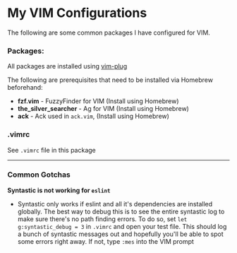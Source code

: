 # My VIM Configurations

The following are some common packages I have configured for VIM.

### Packages:

All packages are installed using [vim-plug](https://github.com/junegunn/vim-plug)

The following are prerequisites that need to be installed via Homebrew beforehand:

* **fzf.vim** - FuzzyFinder for VIM (Install using Homebrew)
* **the_silver_searcher** - Ag for VIM (Install using Homebrew)
* **ack** - Ack used in `ack.vim`, (Install using Homebrew)

### .vimrc

See `.vimrc` file in this package

---

### Common Gotchas

**Syntastic is not working for `eslint`**
- Syntastic only works if eslint and all it's dependencies are installed globally. The best way to debug this is to see the entire syntastic log to make sure there's no path finding errors. To do so, set `let g:syntastic_debug = 3` in `.vimrc` and open your test file. This should log a bunch of syntastic messages out and hopefully you'll be able to spot some errors right away. If not, type `:mes` into the VIM prompt
	

